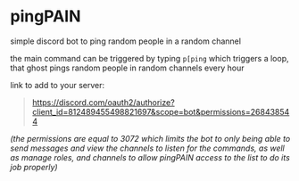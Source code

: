 # pingPAIN
simple discord bot to ping random people in a random channel

the main command can be triggered by typing `p[ping` which
triggers a loop, that ghost pings random people in random
channels every hour

link to add to your server:
>https://discord.com/oauth2/authorize?client_id=812489455498821697&scope=bot&permissions=268438544

*(the permissions are equal to 3072 which limits the bot to
only being able to send messages and view the channels to
listen for the commands, as well as manage roles, and channels
to allow pingPAIN access to the list to do its job properly)*
